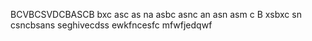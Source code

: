BCVBCSVDCBASCB
bxc asc as na
asbc asnc an 
asn asm c
B xsbxc sn
csncbsans
seghivecdss
ewkfncesfc
mfwfjedqwf 
